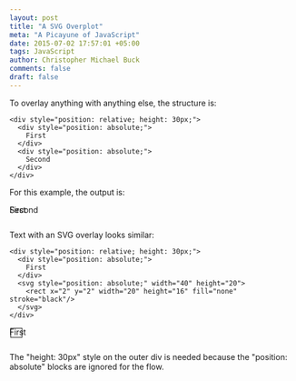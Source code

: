 ```yaml
---
layout: post
title: "A SVG Overplot"
meta: "A Picayune of JavaScript"
date: 2015-07-02 17:57:01 +05:00
tags: JavaScript
author: Christopher Michael Buck
comments: false
draft: false
---
```


To overlay anything with anything else, the structure is:

~~~
<div style="position: relative; height: 30px;">
  <div style="position: absolute;">
    First
  </div>
  <div style="position: absolute;">
    Second
  </div>
</div>
~~~

For this example, the output is:

<div style="position: relative; height: 30px;">
  <div style="position: absolute;">
    First
  </div>
  <div style="position: absolute;">
    Second
  </div>
</div>

Text with an SVG overlay looks similar:

~~~
<div style="position: relative; height: 30px;">
  <div style="position: absolute;">
    First
  </div>
  <svg style="position: absolute;" width="40" height="20">
    <rect x="2" y="2" width="20" height="16" fill="none" stroke="black"/>
  </svg>
</div>
~~~

<div style="position: relative; height: 30px;">
  <div style="position: absolute;">
    First
  </div>
  <svg style="position: absolute;" width="40" height="20">
    <rect x="2" y="2" width="20" height="16" fill="none" stroke="black"/>
  </svg>
</div>

The "height: 30px" style on the outer div is needed because the "position: absolute" blocks are ignored for the flow.